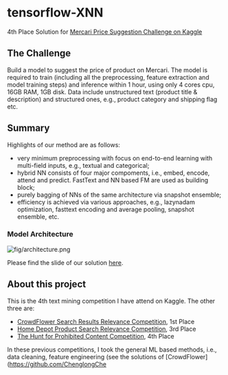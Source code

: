 # tensorflow-XNN

4th Place Solution for [Mercari Price Suggestion Challenge on Kaggle](https://www.kaggle.com/c/mercari-price-suggestion-challenge)

## The Challenge
Build a model to suggest the price of product on Mercari. The model is required to train (including all the preprocessing, feature extraction and model training steps) and inference within 1 hour, using only 4 cores cpu, 16GB RAM, 1GB disk. Data include unstructured text (product title & description) and structured ones, e.g., product category and shipping flag etc.

## Summary
Highlights of our method are as follows:

* very minimum preprocessing with focus on end-to-end learning with multi-field inputs, e.g., textual and categorical;
* hybrid NN consists of four major compoments, i.e., embed, encode, attend and predict. FastText and NN based FM are used as building block;
* purely bagging of NNs of the same architecture via snapshot ensemble;
* efficiency is achieved via various approaches, e.g., lazynadam optimization, fasttext encoding and average pooling, snapshot ensemble, etc.

### Model Architecture
![fig/architecture.png](fig/architecture.png)

Please find the slide of our solution [here](./doc/Mercari_Price_Suggesion_Competition_ChenglongChen_4th_Place.pdf).

## About this project
This is the 4th text mining competition I have attend on Kaggle. The other three are:

* [CrowdFlower Search Results Relevance Competition](https://www.kaggle.com/c/crowdflower-search-relevance), 1st Place
* [Home Depot Product Search Relevance Competition](https://www.kaggle.com/c/home-depot-product-search-relevance), 3rd Place
* [The Hunt for Prohibited Content Competition](http://www.kaggle.com/c/avito-prohibited-content), 4th Place

In these previous competitions, I took the general ML based methods, i.e., data cleaning, feature engineering (see the solutions of [CrowdFlower](https://github.com/ChenglongChe